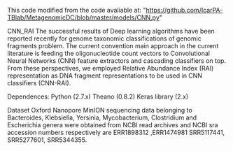 This code modified from the code avaliable at: "https://github.com/IcarPA-TBlab/MetagenomicDC/blob/master/models/CNN.py"  

CNN_RAI
The successful results of Deep learning algorithms have been reported recently for genome taxonomic classifications of genomic fragments problem. The current convention main approach in the current literature is feeding the oligonucleotide count vectors to Convolutional Neural Networks (CNN) feature
extractors and cascading classifiers on top. From these perspectives, we employed Relative Abundance Index (RAI) representation as DNA fragment representations to be used in CNN classifiers
(CNN-RAI).

Dependences:
Python (2.7.x)
Theano (0.8.2)
Keras library (2.x)

Dataset
Oxford Nanopore MinION sequencing data belonging to Bacteroides, Klebsiella, Yersinia, Mycobacterium, Clostridium and Escherichia genera were obtained from NCBI read archives and NCBI
sra accession numbers respectively are ERR1898312 ,ERR1474981 SRR5117441, SRR5277601, SRR5344355. 
